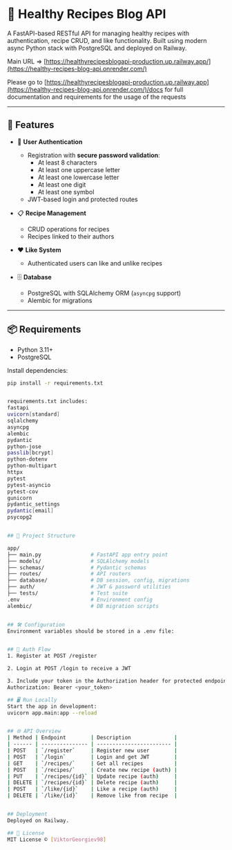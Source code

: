 # 🥗 Healthy Recipes Blog API

A FastAPI-based RESTful API for managing healthy recipes with authentication, recipe CRUD, and like functionality. Built using modern async Python stack with PostgreSQL and deployed on Railway.

Main URL => [https://healthyrecipesblogapi-production.up.railway.app/](https://healthy-recipes-blog-api.onrender.com/)

Please go to [https://healthyrecipesblogapi-production.up.railway.app](https://healthy-recipes-blog-api.onrender.com/)/docs for full documentation and requirements for the usage of the requests

---

## 🚀 Features

- 🔐 **User Authentication**
  - Registration with **secure password validation**:
    - At least 8 characters
    - At least one uppercase letter
    - At least one lowercase letter
    - At least one digit
    - At least one symbol
  - JWT-based login and protected routes

- 📋 **Recipe Management**
  - CRUD operations for recipes
  - Recipes linked to their authors

- ❤️ **Like System**
  - Authenticated users can like and unlike recipes

- 🗄️ **Database**
  - PostgreSQL with SQLAlchemy ORM (`asyncpg` support)
  - Alembic for migrations


---

## 📦 Requirements

- Python 3.11+
- PostgreSQL

Install dependencies:

```bash
pip install -r requirements.txt


requirements.txt includes:
fastapi
uvicorn[standard]
sqlalchemy
asyncpg
alembic
pydantic
python-jose
passlib[bcrypt]
python-dotenv
python-multipart
httpx
pytest
pytest-asyncio
pytest-cov
gunicorn
pydantic_settings
pydantic[email]
psycopg2


## 📁 Project Structure

app/
├── main.py                # FastAPI app entry point
├── models/                # SQLAlchemy models
├── schemas/               # Pydantic schemas
├── routes/                # API routers
├── database/              # DB session, config, migrations
├── auth/                  # JWT & password utilities
├── tests/                 # Test suite
.env                       # Environment config
alembic/                   # DB migration scripts


## 🛠️ Configuration
Environment variables should be stored in a .env file:


## 🔐 Auth Flow
1. Register at POST /register

2. Login at POST /login to receive a JWT

3. Include your token in the Authorization header for protected endpoints:
Authorization: Bearer <your_token>

## 🖥️ Run Locally
Start the app in development:
uvicorn app.main:app --reload


## 🌐 API Overview
| Method | Endpoint        | Description              |
| ------ | --------------- | ------------------------ |
| POST   | `/register`     | Register new user        |
| POST   | `/login`        | Login and get JWT        |
| GET    | `/recipes/`     | Get all recipes          |
| POST   | `/recipes/`     | Create new recipe (auth) |
| PUT    | `/recipes/{id}` | Update recipe (auth)     |
| DELETE | `/recipes/{id}` | Delete recipe (auth)     |
| POST   | `/like/{id}`    | Like a recipe (auth)     |
| DELETE | `/like/{id}`    | Remove like from recipe  |


## Deployment
Deployed on Railway.

## 📄 License
MIT License © [ViktorGeorgiev98] 

